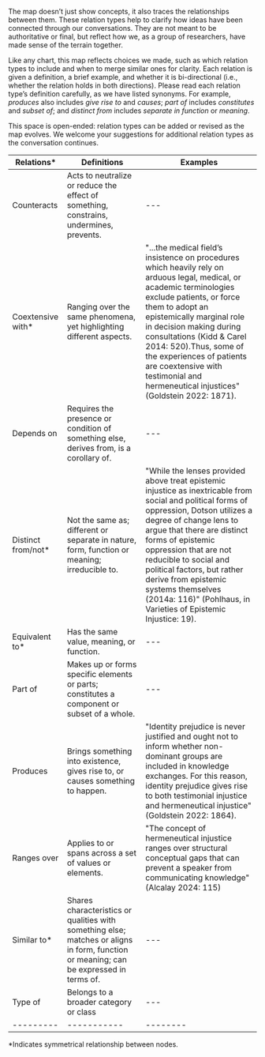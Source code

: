 The map doesn’t just show concepts, it also traces the relationships between them. These relation types help to clarify how ideas have been connected through our conversations. They are not meant to be authoritative or final, but reflect how we, as a group of researchers, have made sense of the terrain together.

Like any chart, this map reflects choices we made, such as which relation types to include and when to merge similar ones for clarity. Each relation is given a definition, a brief example, and whether it is bi-directional (i.e., whether the relation holds in both directions). Please read each relation type’s definition carefully, as we have listed synonyms. For example, _produces_ also includes _give rise to_ and _causes_; _part of_ includes _constitutes_ and _subset of_; and _distinct from_ includes _separate in function_ or _meaning_.

This space is open-ended: relation types can be added or revised as the map evolves. We welcome your suggestions for additional relation types as the conversation continues.

| Relations* | Definitions | Examples |
| --------- | ----------- | -------- | 
| Counteracts | Acts to neutralize or reduce the effect of something, constrains, undermines, prevents. | --- |
| Coextensive with* | Ranging over the same phenomena, yet highlighting different aspects. | "...the medical field’s insistence on procedures which heavily rely on arduous legal, medical, or academic terminologies exclude patients, or force them to adopt an epistemically marginal role in decision making during consultations (Kidd & Carel 2014: 520).Thus, some of the experiences of patients are coextensive with testimonial and hermeneutical injustices" (Goldstein 2022: 1871). |
| Depends on | Requires the presence or condition of something else, derives from, is a corollary of. | --- |
| Distinct from/not* | Not the same as; different or separate in nature, form, function or meaning; irreducible to. | "While the lenses provided above treat epistemic injustice as inextricable from social and political forms of oppression, Dotson utilizes a degree of change lens to argue that there are distinct forms of epistemic oppression that are not reducible to social and political factors, but rather derive from epistemic systems themselves (2014a: 116)" (Pohlhaus, in Varieties of Epistemic Injustice: 19). |
| Equivalent to* | Has the same value, meaning, or function. | --- |
| Part of  | Makes up or forms specific elements or parts; constitutes a component or subset of a whole. | --- | 
| Produces | Brings something into existence, gives rise to, or causes something to happen. | "Identity prejudice is never justified and ought not to inform whether non-dominant groups are included in knowledge exchanges. For this reason, identity prejudice gives rise to both testimonial injustice and hermeneutical injustice" (Goldstein 2022: 1864). | 
| Ranges over | Applies to or spans across a set of values or elements. | "The concept of hermeneutical injustice ranges over structural conceptual gaps that can prevent a speaker from communicating knowledge" (Alcalay 2024: 115) |
| Similar to* | Shares characteristics or qualities with something else; matches or aligns in form, function or meaning; can be expressed in terms of. | --- |
| Type of	 | Belongs to a broader category or class | --- |
| --------- | ----------- | -------- | -------------- |
*Indicates symmetrical relationship between nodes.
